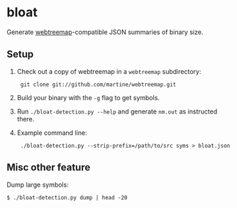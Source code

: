 # bloat

Generate [webtreemap][]-compatible JSON summaries of binary size.

[webtreemap]: http://github.com/martine/webtreemap

## Setup

1) Check out a copy of webtreemap in a `webtreemap` subdirectory:

        git clone git://github.com/martine/webtreemap.git

2) Build your binary with the `-g` flag to get symbols.

3) Run `./bloat-detection.py --help` and generate `nm.out` as instructed there.

4) Example command line:

        ./bloat-detection.py --strip-prefix=/path/to/src syms > bloat.json

## Misc other feature

Dump large symbols:

    $ ./bloat-detection.py dump | head -20
